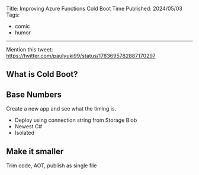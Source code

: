 Title: Improving Azure Functions Cold Boot Time
Published: 2024/05/03
Tags: 
- comic
- humor
---

Mention this tweet: https://twitter.com/paulyuki99/status/1783695782887170297

## What is Cold Boot?

## Base Numbers

Create a new app and see what the timing is. 

- Deploy using connection string from Storage Blob
- Newest C#
- Isolated

## Make it smaller

Trim code, AOT, publish as single file

